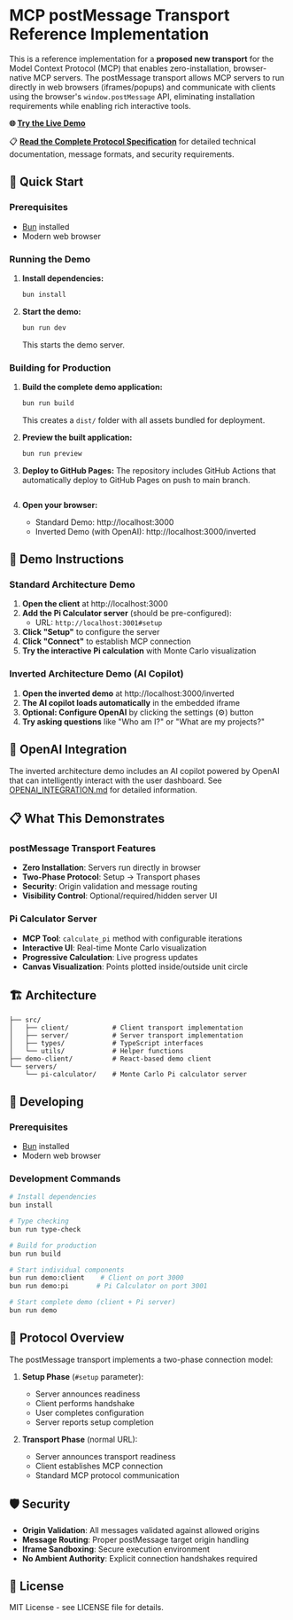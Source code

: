 # MCP postMessage Transport Reference Implementation

This is a reference implementation for a **proposed new transport** for the Model Context Protocol (MCP) that enables zero-installation, browser-native MCP servers. The postMessage transport allows MCP servers to run directly in web browsers (iframes/popups) and communicate with clients using the browser's `window.postMessage` API, eliminating installation requirements while enabling rich interactive tools.

**🌐 [Try the Live Demo](https://joshuamandel.com/mcp-postmessage)**

📋 **[Read the Complete Protocol Specification](src/protocol/README.md)** for detailed technical documentation, message formats, and security requirements.

## 🚀 Quick Start

### Prerequisites
- [Bun](https://bun.sh) installed
- Modern web browser

### Running the Demo

1. **Install dependencies:**
   ```bash
   bun install
   ```

2. **Start the demo:**
   ```bash
   bun run dev
   ```
   This starts the demo server.

### Building for Production

1. **Build the complete demo application:**
   ```bash
   bun run build
   ```
   This creates a `dist/` folder with all assets bundled for deployment.

2. **Preview the built application:**
   ```bash
   bun run preview
   ```

3. **Deploy to GitHub Pages:**
   The repository includes GitHub Actions that automatically deploy to GitHub Pages on push to main branch.
   ```

4. **Open your browser:**
   - Standard Demo: http://localhost:3000
   - Inverted Demo (with OpenAI): http://localhost:3000/inverted

## 🎯 Demo Instructions

### Standard Architecture Demo
1. **Open the client** at http://localhost:3000
2. **Add the Pi Calculator server** (should be pre-configured):
   - URL: `http://localhost:3001#setup`
3. **Click "Setup"** to configure the server
4. **Click "Connect"** to establish MCP connection
5. **Try the interactive Pi calculation** with Monte Carlo visualization

### Inverted Architecture Demo (AI Copilot)
1. **Open the inverted demo** at http://localhost:3000/inverted
2. **The AI copilot loads automatically** in the embedded iframe
3. **Optional: Configure OpenAI** by clicking the settings (⚙️) button
4. **Try asking questions** like "Who am I?" or "What are my projects?"

## 🤖 OpenAI Integration

The inverted architecture demo includes an AI copilot powered by OpenAI that can intelligently interact with the user dashboard. See [OPENAI_INTEGRATION.md](./OPENAI_INTEGRATION.md) for detailed information.

## 📋 What This Demonstrates

### postMessage Transport Features
- **Zero Installation**: Servers run directly in browser
- **Two-Phase Protocol**: Setup → Transport phases
- **Security**: Origin validation and message routing
- **Visibility Control**: Optional/required/hidden server UI

### Pi Calculator Server
- **MCP Tool**: `calculate_pi` method with configurable iterations
- **Interactive UI**: Real-time Monte Carlo visualization
- **Progressive Calculation**: Live progress updates
- **Canvas Visualization**: Points plotted inside/outside unit circle

## 🏗️ Architecture

```
├── src/
│   ├── client/           # Client transport implementation
│   ├── server/           # Server transport implementation
│   ├── types/            # TypeScript interfaces
│   └── utils/            # Helper functions
├── demo-client/          # React-based demo client
└── servers/
    └── pi-calculator/    # Monte Carlo Pi calculator server
```

## 🔧 Developing

### Prerequisites
- [Bun](https://bun.sh) installed
- Modern web browser

### Development Commands

```bash
# Install dependencies
bun install

# Type checking
bun run type-check

# Build for production
bun run build

# Start individual components
bun run demo:client    # Client on port 3000
bun run demo:pi       # Pi Calculator on port 3001

# Start complete demo (client + Pi server)
bun run demo
```

## 📖 Protocol Overview

The postMessage transport implements a two-phase connection model:

1. **Setup Phase** (`#setup` parameter):
   - Server announces readiness
   - Client performs handshake
   - User completes configuration
   - Server reports setup completion

2. **Transport Phase** (normal URL):
   - Server announces transport readiness
   - Client establishes MCP connection
   - Standard MCP protocol communication

## 🛡️ Security

- **Origin Validation**: All messages validated against allowed origins
- **Message Routing**: Proper postMessage target origin handling
- **Iframe Sandboxing**: Secure execution environment
- **No Ambient Authority**: Explicit connection handshakes required

## 📝 License

MIT License - see LICENSE file for details.